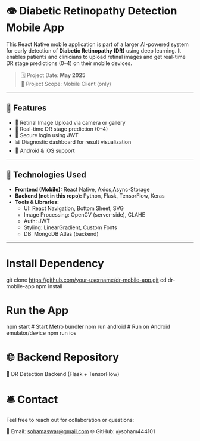 # 👁️ Diabetic Retinopathy Detection Mobile App

This React Native mobile application is part of a larger AI-powered system for early detection of **Diabetic Retinopathy (DR)** using deep learning. It enables patients and clinicians to upload retinal images and get real-time DR stage predictions (0–4) on their mobile devices.

> 🗓️ Project Date: **May 2025**  
> 📍 Project Scope: Mobile Client (only)

---

## 🚀 Features

- 📸 Retinal Image Upload via camera or gallery
- 🤖 Real-time DR stage prediction (0–4)
- 🔐 Secure login using JWT
- 📊 Diagnostic dashboard for result visualization
- 📱 Android & iOS support

---

## 🧠 Technologies Used

- **Frontend (Mobile):** React Native, Axios,Async-Storage  
- **Backend (not in this repo):** Python, Flask, TensorFlow, Keras  
- **Tools & Libraries:**  
  - UI: React Navigation, Bottom Sheet, SVG
  - Image Processing: OpenCV (server-side), CLAHE
  - Auth: JWT
  - Styling: LinearGradient, Custom Fonts
  - DB: MongoDB Atlas (backend)

---
# Install Dependency

git clone https://github.com/your-username/dr-mobile-app.git
cd dr-mobile-app
npm install

# Run the App
npm start         # Start Metro bundler
npm run android   # Run on Android emulator/device
npm run ios    


# 🌐 Backend Repository
🔗 DR Detection Backend (Flask + TensorFlow)

# 🛎️ Contact
Feel free to reach out for collaboration or questions:

📧 Email: sohamaswar@gmail.com
🌐 GitHub: @soham444101
